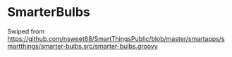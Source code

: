 # SmarterBulbs

Swiped from https://github.com/nsweet68/SmartThingsPublic/blob/master/smartapps/smartthings/smarter-bulbs.src/smarter-bulbs.groovy
